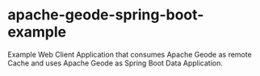 # apache-geode-spring-boot-example
Example Web Client Application that consumes Apache Geode as remote Cache and uses Apache Geode as Spring Boot Data Application.
